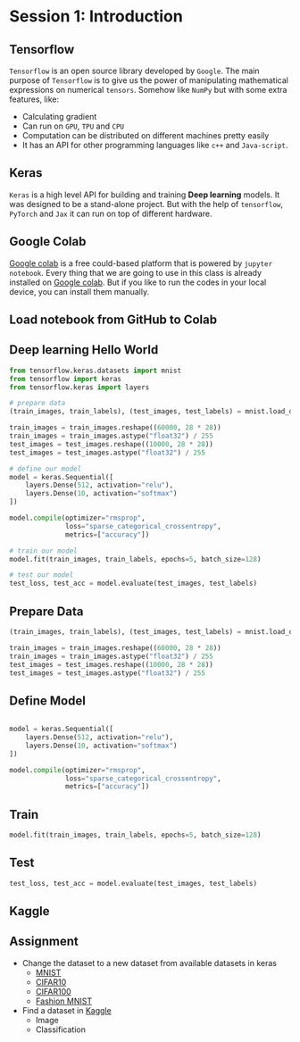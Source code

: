 # Session 1: Introduction

## Tensorflow

`Tensorflow` is an open source library developed by `Google`.
The main purpose of `Tensorflow` is to give us the power of
manipulating mathematical expressions on numerical `tensors`.
Somehow like `NumPy` but with some extra features, like:

* Calculating gradient
* Can run on `GPU`, `TPU` and `CPU`
* Computation can be distributed on different machines pretty easily
* It has an API for other programming languages like `c++` and `Java-script`.

## Keras

`Keras` is a high level API for building and training **Deep learning** models.
It was designed to be a stand-alone project.
But with the help of `tensorflow`, `PyTorch` and `Jax` it can run on top of different hardware.

## Google Colab

[Google colab](https://colab.research.google.com/) is a free could-based platform that 
is powered by `jupyter notebook`.
Every thing that we are going to use in this class is already installed on
[Google colab](https://colab.research.google.com/).
But if you like to run the codes in your local device,
you can install them manually.

## Load notebook from GitHub to Colab

## Deep learning Hello World

```python
from tensorflow.keras.datasets import mnist
from tensorflow import keras
from tensorflow.keras import layers

# prepare data
(train_images, train_labels), (test_images, test_labels) = mnist.load_data()

train_images = train_images.reshape((60000, 28 * 28))
train_images = train_images.astype("float32") / 255
test_images = test_images.reshape((10000, 28 * 28))
test_images = test_images.astype("float32") / 255

# define our model
model = keras.Sequential([
    layers.Dense(512, activation="relu"),
    layers.Dense(10, activation="softmax")
])

model.compile(optimizer="rmsprop",
              loss="sparse_categorical_crossentropy",
              metrics=["accuracy"])

# train our model
model.fit(train_images, train_labels, epochs=5, batch_size=128)

# test our model
test_loss, test_acc = model.evaluate(test_images, test_labels)

```

## Prepare Data

```python
(train_images, train_labels), (test_images, test_labels) = mnist.load_data()

train_images = train_images.reshape((60000, 28 * 28))
train_images = train_images.astype("float32") / 255
test_images = test_images.reshape((10000, 28 * 28))
test_images = test_images.astype("float32") / 255
```

## Define Model

```python

model = keras.Sequential([
    layers.Dense(512, activation="relu"),
    layers.Dense(10, activation="softmax")
])

model.compile(optimizer="rmsprop",
              loss="sparse_categorical_crossentropy",
              metrics=["accuracy"])

```

## Train

```python
model.fit(train_images, train_labels, epochs=5, batch_size=128)
```

## Test

```python
test_loss, test_acc = model.evaluate(test_images, test_labels)
```

## Kaggle

## Assignment

* Change the dataset to a new dataset
  from available datasets in keras
    * [MNIST](https://keras.io/api/datasets/mnist/)
    * [CIFAR10](https://keras.io/api/datasets/cifar10/)
    * [CIFAR100](https://keras.io/api/datasets/cifar100/)
    * [Fashion MNIST](https://keras.io/api/datasets/fashion_mnist/)
* Find a dataset in [Kaggle](https://www.kaggle.com/)
    * Image
    * Classification